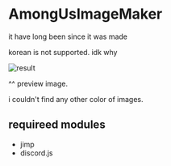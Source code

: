 # AmongUsImageMaker

it have long been since it was made

korean is not supported. idk why

![result](https://user-images.githubusercontent.com/63380308/112401524-0f625480-8d4e-11eb-96d5-f81ec407f022.png)

^^
preview image.

i couldn't find any other color of images.


## requireed modules
- jimp
- discord.js
